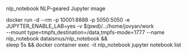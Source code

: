 nlp_notebook
NLP-geared Jupyter image



docker run -d --rm -p 10001:8888 -p 5050:5050 -e JUPYTER_ENABLE_LAB=yes -v $(pwd)/..:/home/jovyan/work \
--mount type=tmpfs,destination=/data,tmpfs-mode=1777 --name nlp_notebook dataismus/nlp_notebook && \
sleep 5s && docker container exec -it nlp_notebook jupyter notebook list
